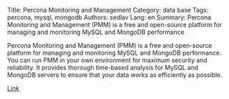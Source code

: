 Title: Percona Monitoring and Management
Category: data base
Tags: percona, mysql, mongodb
Authors: sedlav
Lang: en
Summary: Percona Monitoring and Management (PMM) is a free and open-source platform for managing and monitoring MySQL and MongoDB performance

Percona Monitoring and Management (PMM) is a free and open-source platform for managing and monitoring MySQL and MongoDB performance. You can run PMM in your own environment for maximum security and reliability. It provides thorough time-based analysis for MySQL and MongoDB servers to ensure that your data works as efficiently as possible.

[Link](https://www.percona.com/software/database-tools/percona-monitoring-and-management)
